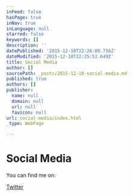 ```yaml
---
inFeed: false
hasPage: true
inNav: true
inLanguage: null
starred: false
keywords: []
description: ''
datePublished: '2015-12-10T22:26:00.756Z'
dateModified: '2015-12-10T22:25:52.649Z'
title: Social Media
author: []
sourcePath: _posts/2015-12-10-social-media.md
published: true
authors: []
publisher:
  name: null
  domain: null
  url: null
  favicon: null
url: social-media/index.html
_type: WebPage

---
```

# Social Media

You can find me on:

[Twitter][0]

[0]: https://twitter.com/jgoplane